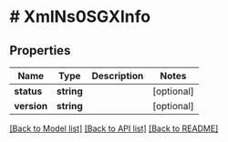 # # XmlNs0SGXInfo

## Properties

Name | Type | Description | Notes
------------ | ------------- | ------------- | -------------
**status** | **string** |  | [optional]
**version** | **string** |  | [optional]

[[Back to Model list]](../../README.md#models) [[Back to API list]](../../README.md#endpoints) [[Back to README]](../../README.md)
